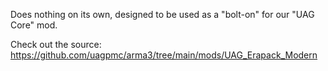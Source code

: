 Does nothing on its own, designed to be used as a "bolt-on" for our "UAG Core" mod.

Check out the source: https://github.com/uagpmc/arma3/tree/main/mods/UAG_Erapack_Modern
